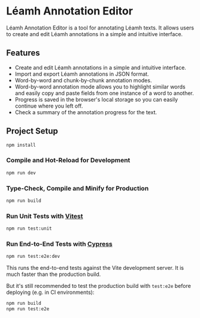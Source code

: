 # Léamh Annotation Editor

Léamh Annotation Editor is a tool for annotating Léamh texts. It allows users to create and edit Léamh annotations in a simple and intuitive interface. 

## Features

- Create and edit Léamh annotations in a simple and intuitive interface.
- Import and export Léamh annotations in JSON format.
- Word-by-word and chunk-by-chunk annotation modes.
- Word-by-word annotation mode allows you to highlight similar words and easily copy and paste fields from one instance of a word to another.
- Progress is saved in the browser's local storage so you can easily continue where you left off.
- Check a summary of the annotation progress for the text.

## Project Setup

```sh
npm install
```

### Compile and Hot-Reload for Development

```sh
npm run dev
```

### Type-Check, Compile and Minify for Production

```sh
npm run build
```

### Run Unit Tests with [Vitest](https://vitest.dev/)

```sh
npm run test:unit
```

### Run End-to-End Tests with [Cypress](https://www.cypress.io/)

```sh
npm run test:e2e:dev
```

This runs the end-to-end tests against the Vite development server.
It is much faster than the production build.

But it's still recommended to test the production build with `test:e2e` before deploying (e.g. in CI environments):

```sh
npm run build
npm run test:e2e
```
